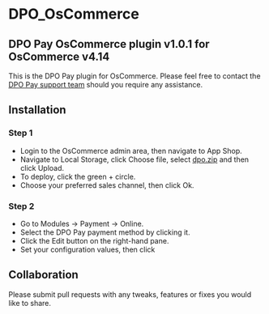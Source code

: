 # DPO_OsCommerce

## DPO Pay OsCommerce plugin v1.0.1 for OsCommerce v4.14

This is the DPO Pay plugin for OsCommerce. Please feel free to contact
the [DPO Pay support team](https://dpogroup.com/contact-us/) should you require any assistance.

## Installation

### Step 1

- Login to the OsCommerce admin area, then navigate to App Shop.
- Navigate to Local Storage, click Choose file, select [dpo.zip](https://github.com/DPO-Group/DPO_OsCommerce/releases/download/v1.0.1/dpo.zip) and then click Upload.
- To deploy, click the green + circle.
- Choose your preferred sales channel, then click Ok.

### Step 2

- Go to Modules -> Payment -> Online.
- Select the DPO Pay payment method by clicking it.
- Click the Edit button on the right-hand pane.
- Set your configuration values, then click

## Collaboration

Please submit pull requests with any tweaks, features or fixes you would like to share.
